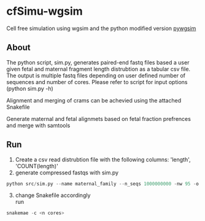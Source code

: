 # cfSimu-wgsim
Cell free simulation using wgsim and the python modified version [pywgsim](https://github.com/ialbert/pywgsim)

## About
The python script, sim.py, generates paired-end fastq files based a user given fetal and maternal fragment length distrubtion as a tabular csv file. The output is multiple fastq files depending on user defined number of sequences and number of cores. Please refer to script for input options (python sim.py -h)

Alignment and merging of crams can be achevied using the attached Snakefile

Generate maternal and fetal alignmets based on fetal fraction prefrences and merge with samtools 

## Run
1. Create a csv read distrubtion file with the following columns: 'length', 'COUNT(length)'
2. generate compressed fastqs with sim.py
```python 
python src/sim.py --name maternal_family --n_seqs 1000000000 -nw 95 -o reads_maternal
```
3. change Snakefile accordingly </br>
run </br>
```python
snakemae -c <n cores>
```
